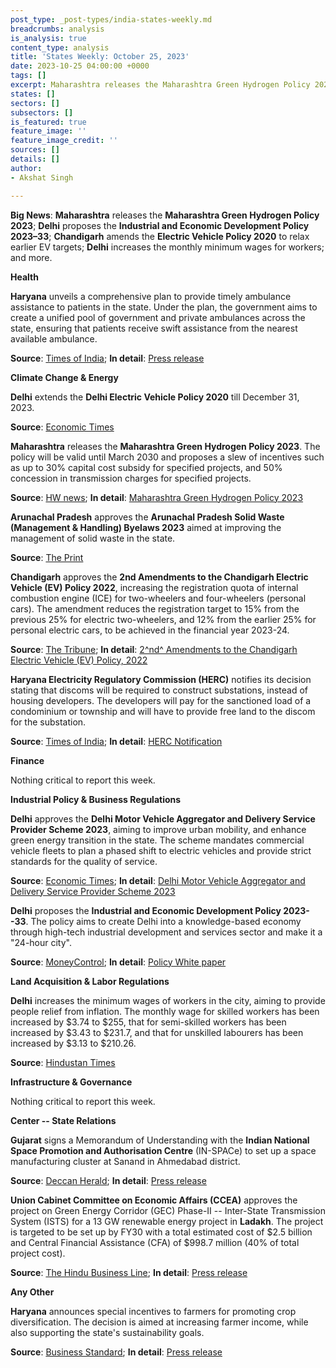 ```yaml
---
post_type: _post-types/india-states-weekly.md
breadcrumbs: analysis
is_analysis: true
content_type: analysis
title: 'States Weekly: October 25, 2023'
date: 2023-10-25 04:00:00 +0000
tags: []
excerpt: Maharashtra releases the Maharashtra Green Hydrogen Policy 2023; Delhi proposes the Industrial and Economic Development Policy 2023–33; Chandigarh amends the Electric Vehicle Policy 2020 to relax earlier EV targets; Delhi increases the monthly minimum wages for workers; and more.
states: []
sectors: []
subsectors: []
is_featured: true
feature_image: ''
feature_image_credit: ''
sources: []
details: []
author:
- Akshat Singh

---
```


**Big News**: **Maharashtra** releases the **Maharashtra Green Hydrogen Policy 2023**; **Delhi** proposes the **Industrial and Economic Development Policy 2023–33**; **Chandigarh** amends the **Electric Vehicle Policy 2020** to relax earlier EV targets; **Delhi** increases the monthly minimum wages for workers; and more.

**Health**

**Haryana** unveils a comprehensive plan to provide timely ambulance assistance to patients in the state. Under the plan, the government aims to create a unified pool of government and private ambulances across the state, ensuring that patients receive swift assistance from the nearest available ambulance. 

**Source**: [Times of India](https://timesofindia.indiatimes.com/city/chandigarh/haryana-cm-unveils-ambulance-assistance-system-for-timely-patient-care/articleshow/104502069.cms); **In detail**: [Press release](https://acrobat.adobe.com/id/urn:aaid:sc:VA6C2:d7422af0-dc43-4d00-b85c-12e49e30d35f)

**Climate Change & Energy**

**Delhi** extends the **Delhi Electric Vehicle Policy 2020** till December 31, 2023. 

**Source**: [Economic Times](https://energy.economictimes.indiatimes.com/news/power/delhi-govt-extends-policy-meant-for-electric-vehicles-till-dec-31/104638216)

**Maharashtra** releases the **Maharashtra Green Hydrogen Policy 2023**. The policy will be valid until March 2030 and proposes a slew of incentives such as up to 30% capital cost subsidy for specified projects, and 50% concession in transmission charges for specified projects. 

**Source**: [HW news](https://hwnews.in/news/politics/maharashtra-govt-releases-green-hydrogen-policy/); **In detail**: [Maharashtra Green Hydrogen Policy 2023](https://www.teamleaseregtech.com/fileviewer/?f=https://avantiscdnprodstorage.blob.core.windows.net/legalupdatedocs/27266/Govt%20of%20Maharashtra%20approved%20the%20Maharashtra%20Green%20Hydrogen%20Policy%202023_October182023.pdf)

**Arunachal Pradesh** approves the **Arunachal Pradesh Solid Waste (Management & Handling) Byelaws 2023** aimed at improving the management of solid waste in the state. 

**Source**: [The Print](https://theprint.in/india/arunachal-cabinet-approves-amendment-of-state-industrial-investment-policy/1809248/)

**Chandigarh** approves the **2nd Amendments to the Chandigarh Electric Vehicle (EV) Policy 2022**, increasing the registration quota of internal combustion engine (ICE) for two-wheelers and four-wheelers (personal cars). The amendment reduces the registration target to 15% from the previous 25% for electric two-wheelers, and 12% from the earlier 25% for personal electric cars, to be achieved in the financial year 2023-24. 

**Source**: [The Tribune](https://www.tribuneindia.com/news/chandigarh/finally-ut-revises-ev-policy-554523); **In detail**: [2^nd^ Amendments to the Chandigarh Electric Vehicle (EV) Policy, 2022](https://chandigarh.gov.in/sites/default/files/up2023/crest23-ev2amnd-1910.PDF) 

**Haryana Electricity Regulatory Commission (HERC)** notifies its decision stating that discoms will be required to construct substations, instead of housing developers. The developers will pay for the sanctioned load of a condominium or township and will have to provide free land to the discom for the substation. 

**Source**: [Times of India](https://timesofindia.indiatimes.com/city/gurgaon/developers-not-to-build-power-infra-as-hry-brings-in-major-policy-change/articleshow/104482216.cms); **In detail**: [HERC Notification](https://herc.gov.in/WriteReadData/Pdf/R20230927a.pdf)

**Finance**

Nothing critical to report this week.

**Industrial Policy & Business Regulations**

**Delhi** approves the **Delhi Motor Vehicle Aggregator and Delivery Service Provider Scheme 2023**, aiming to improve urban mobility, and enhance green energy transition in the state. The scheme mandates commercial vehicle fleets to plan a phased shift to electric vehicles and provide strict standards for the quality of service. 

**Source**: [Economic Times](https://energy.economictimes.indiatimes.com/news/power/delhi-clears-motor-vehicle-aggregator-scheme-2023-file-sent-to-lg/104512531); **In detail**: [Delhi Motor Vehicle Aggregator and Delivery Service Provider Scheme 2023](https://transport.delhi.gov.in/sites/default/files/Transport/circulars-orders/motor_vehicle_act-hindi-english_23052023.pdf)

**Delhi** proposes the **Industrial and Economic Development Policy 2023--33**. The policy aims to create Delhi into a knowledge-based economy through high-tech industrial development and services sector and make it a "24-hour city". 

**Source**: [MoneyControl](https://www.moneycontrol.com/news/economy/policy/delhi-govt-industrial-policy-seeks-to-create-knowledge-based-economy-high-tech-development-in-national-capital-11578841.html); **In detail**: [Policy White paper](https://industries.delhi.gov.in/sites/default/files/Industries/circulars-orders/delhi_industrial_economic_development_policy_white_paper_18.08.2023_v2_1.pdf)

**Land Acquisition & Labor Regulations**

**Delhi** increases the minimum wages of workers in the city, aiming to provide people relief from inflation. The monthly wage for skilled workers has been increased by $3.74 to $255, that for semi-skilled workers has been increased by $3.43 to $231.7, and that for unskilled labourers has been increased by $3.13 to $210.26. 

**Source**: [Hindustan Times](https://www.hindustantimes.com/cities/delhi-news/delhi-govt-hikes-min-wage-new-rates-from-october-1-101697739645899.html)

**Infrastructure & Governance**

Nothing critical to report this week.

**Center -- State Relations**

**Gujarat** signs a Memorandum of Understanding with the **Indian National Space Promotion and Authorisation Centre** (IN-SPACe) to set up a space manufacturing cluster at Sanand in Ahmedabad district. 

**Source**: [Deccan Herald](https://www.deccanherald.com/india/gujarat/gujarat-govt-signs-mou-with-in-space-to-set-up-space-manufacturing-cluster-2732243); **In detail**: [Press release](https://acrobat.adobe.com/id/urn:aaid:sc:VA6C2:40ca5400-7a32-4208-a761-6d5a2795a0b3)

**Union Cabinet Committee on Economic Affairs (CCEA)** approves the project on Green Energy Corridor (GEC) Phase-II -- Inter-State Transmission System (ISTS) for a 13 GW renewable energy project in **Ladakh**. The project is targeted to be set up by FY30 with a total estimated cost of $2.5 billion and Central Financial Assistance (CFA) of $998.7 million (40% of total project cost). 

**Source**: [The Hindu Business Line](https://www.thehindubusinessline.com/news/national/cabinet-approves-transmission-system-for-13-gw-re-capacity-in-ladakh/article67434400.ece); **In detail**: [Press release](https://pib.gov.in/PressReleaseIframePage.aspx?PRID=1968732)

**Any Other**

**Haryana** announces special incentives to farmers for promoting crop diversification. The decision is aimed at increasing farmer income, while also supporting the state's sustainability goals. 

**Source**: [Business Standard](https://www.business-standard.com/industry/agriculture/haryana-giving-special-incentive-to-farmers-to-adopt-crop-diversification-123102200536_1.html); **In detail**: [Press release](https://acrobat.adobe.com/id/urn:aaid:sc:VA6C2:3e5b6aaf-dcb3-4b05-aec4-6aea55355825)
